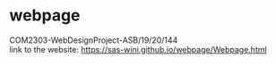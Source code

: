 # webpage
 COM2303-WebDesignProject-ASB/19/20/144 <br>
 link to the website: https://sas-wini.github.io/webpage/Webpage.html
